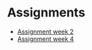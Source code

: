 # Assignments

* [Assignment week 2](https://github.com/MartijnKeizer/Assignments/blob/master/Assignment_week_2.ipynb)
* [Assignment week 4]()
